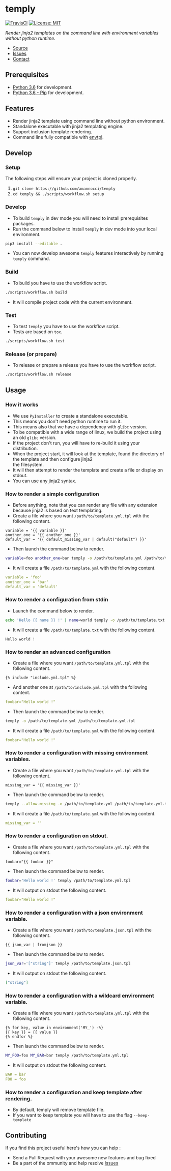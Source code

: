 # temply
[![TravisCI](https://travis-ci.com/amannocci/temply.svg?branch=master)](https://travis-ci.com/github/amannocci/temply)
[![License: MIT](https://img.shields.io/badge/License-MIT-yellow.svg)](https://opensource.org/licenses/MIT)

*Render jinja2 templates on the command line with environment variables without python runtime.*
* [Source](https://github.com/amannocci/temply)
* [Issues](https://github.com/amannocci/temply/issues)
* [Contact](mailto:adrien.mannocci@gmail.com)

## Prerequisites
* [Python 3.6](https://docs.python.org/3/) for development.
* [Python 3.6 - Pip](https://pypi.org/project/pip/) for development.

## Features
* Render jinja2 template using command line without python environment.
* Standalone executable with jinja2 templating engine.
* Support inclusion template rendering.
* Command line fully compatible with [envtpl](https://github.com/andreasjansson/envtpl).

## Develop

### Setup
The following steps will ensure your project is cloned properly.
1. `git clone https://github.com/amannocci/temply`
2. `cd temply && ./scripts/workflow.sh setup`

### Develop
* To build `temply` in dev mode you will need to install prerequisites packages.
* Run the command below to install `temply` in dev mode into your local environment.

```bash
pip3 install --editable .
```

* You can now develop awesome `temply` features interactively by running `temply` command.

### Build
* To build you have to use the workflow script.

```bash
./scripts/workflow.sh build
```

* It will compile project code with the current environment.

### Test
* To test `temply` you have to use the workflow script.
* Tests are based on `tox`.

```bash
./scripts/workflow.sh test
```

### Release (or prepare)
* To release or prepare a release you have to use the workflow script.

```bash
./scripts/workflow.sh release
```

## Usage

### How it works

* We use `PyInstaller` to create a standalone executable.
* This means you don't need python runtime to run it.
* This means also that we have a dependency with `glibc` version.
* To be compatible with a wide range of linux, we build the project using an old `glibc` version.
* If the project don't run, you will have to re-build it using your distribution.
* When the project start, it will look at the template, found the directory of the template and then configure jinja2  
the filesystem.
* It will then attempt to render the template and create a file or display on stdout.
* You can use any [jinja2](https://jinja.palletsprojects.com/en/2.11.x/templates/) syntax.

### How to render a simple configuration

* Before anything, note that you can render any file with any extension because jinja2 is based on text templating.
* Create a file where you want `/path/to/template.yml.tpl` with the following content.

```text
variable = '{{ variable }}'
another_one = '{{ another_one }}'
default_var = '{{ default_missing_var | default("default") }}'
```

* Then launch the command below to render.

```bash
variable=foo another_one=bar temply -o /path/to/template.yml /path/to/template.yml.tpl
```

* It will create a file `/path/to/template.yml` with the following content.

```yaml
variable = 'foo'
another_one = 'bar'
default_var = 'default'
```

### How to render a configuration from stdin

* Launch the command below to render.

```bash
echo 'Hello {{ name }} !' | name=world temply -o /path/to/template.txt
```

* It will create a file `/path/to/template.txt` with the following content.

```text
Hello world !

```

### How to render an advanced configuration

* Create a file where you want `/path/to/template.yml.tpl` with the following content.

```text
{% include "include.yml.tpl" %}
```

* And another one at `/path/to/include.yml.tpl` with the following content.

```yaml
foobar="Hello world !"
```

* Then launch the command below to render.

```bash
temply -o /path/to/template.yml /path/to/template.yml.tpl
```

* It will create a file `/path/to/template.yml` with the following content.

```yaml
foobar="Hello world !"
```

### How to render a configuration with missing environment variables.

* Create a file where you want `/path/to/template.yml.tpl` with the following content.

```text
missing_var = '{{ missing_var }}'
```

* Then launch the command below to render.

```bash
temply --allow-missing -o /path/to/template.yml /path/to/template.yml.tpl
```

* It will create a file `/path/to/template.yml` with the following content.

```yaml
missing_var = ''
```

### How to render a configuration on stdout.

* Create a file where you want `/path/to/template.yml.tpl` with the following content.

```text
foobar="{{ foobar }}"
```

* Then launch the command below to render.

```bash
foobar='Hello world !' temply /path/to/template.yml.tpl
```

* It will output on stdout the following content.

```yaml
foobar="Hello world !"
```

### How to render a configuration with a json environment variable.

* Create a file where you want `/path/to/template.json.tpl` with the following content.

```text
{{ json_var | fromjson }}
```

* Then launch the command below to render.

```bash
json_var='["string"]' temply /path/to/template.json.tpl
```

* It will output on stdout the following content.

```json
["string"]
```

### How to render a configuration with a wildcard environment variable.

* Create a file where you want `/path/to/template.yml.tpl` with the following content.

```text
{% for key, value in environment('MY_') -%}
{{ key }} = {{ value }}
{% endfor %}
```

* Then launch the command below to render.

```bash
MY_FOO=foo MY_BAR=bar temply /path/to/template.yml.tpl
```

* It will output on stdout the following content.

```yaml
BAR = bar
FOO = foo
```

### How to render a configuration and keep template after rendering.

* By default, temply will remove template file.
* If you want to keep template you will have to use the flag `--keep-template`

## Contributing
If you find this project useful here's how you can help :

* Send a Pull Request with your awesome new features and bug fixed
* Be a part of the ommunity and help resolve [Issues](https://github.com/amannocci/temply/issues)
